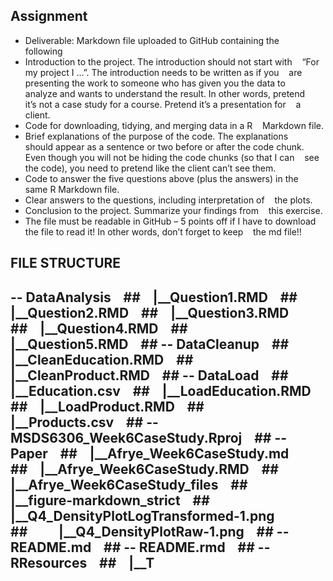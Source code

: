 
Assignment
----------

- Deliverable: Markdown file uploaded to GitHub containing the    
  following
- Introduction to the project. The introduction should not start with    
  “For my project I …”. The introduction needs to be written as if you    
  are presenting the work to someone who has given you the data to    
  analyze and wants to understand the result. In other words, pretend    
  it’s not a case study for a course. Pretend it’s a presentation for    
  a client.
- Code for downloading, tidying, and merging data in a R    
  Markdown file.
- Brief explanations of the purpose of the code. The explanations    
  should appear as a sentence or two before or after the code chunk.    
  Even though you will not be hiding the code chunks (so that I can    
  see the code), you need to pretend like the client can’t see them.
- Code to answer the five questions above (plus the answers) in the    
  same R Markdown file.
- Clear answers to the questions, including interpretation of    
  the plots.
- Conclusion to the project. Summarize your findings from    
  this exercise.
- The file must be readable in GitHub – 5 points off if I have to 
  download the file to read it! In other words, don’t forget to keep    
  the md file!!

FILE STRUCTURE
--------------

## -- DataAnalysis    ##    |__Question1.RMD    ##    |__Question2.RMD    ##    |__Question3.RMD    ##    |__Question4.RMD    ##    |__Question5.RMD    ## -- DataCleanup    ##    |__CleanEducation.RMD    ##    |__CleanProduct.RMD    ## -- DataLoad    ##    |__Education.csv    ##    |__LoadEducation.RMD    ##    |__LoadProduct.RMD    ##    |__Products.csv    ## -- MSDS6306_Week6CaseStudy.Rproj    ## -- Paper    ##    |__Afrye_Week6CaseStudy.md    ##    |__Afrye_Week6CaseStudy.RMD    ##    |__Afrye_Week6CaseStudy_files    ##       |__figure-markdown_strict    ##          |__Q4_DensityPlotLogTransformed-1.png    ##          |__Q4_DensityPlotRaw-1.png    ## -- README.md    ## -- README.rmd    ## -- RResources    ##    |__T
